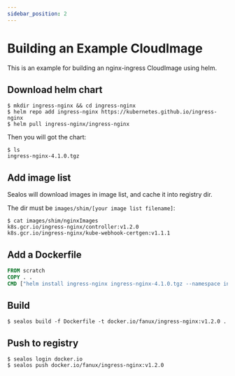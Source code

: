 ```yaml
---
sidebar_position: 2
---
```


# Building an Example CloudImage

This is an example for building an nginx-ingress CloudImage using helm.

## Download helm chart

```shell
$ mkdir ingress-nginx && cd ingress-nginx
$ helm repo add ingress-nginx https://kubernetes.github.io/ingress-nginx
$ helm pull ingress-nginx/ingress-nginx
```

Then you will got the chart:

```shell
$ ls
ingress-nginx-4.1.0.tgz
```

## Add image list

Sealos will download images in image list, and cache it into registry dir.

The dir must be `images/shim/[your image list filename]`:

```shell
$ cat images/shim/nginxImages
k8s.gcr.io/ingress-nginx/controller:v1.2.0
k8s.gcr.io/ingress-nginx/kube-webhook-certgen:v1.1.1
```

## Add a Dockerfile

```Dockerfile
FROM scratch
COPY . .
CMD ["helm install ingress-nginx ingress-nginx-4.1.0.tgz --namespace ingress-nginx --create-namespace"]
```

## Build

```shell
$ sealos build -f Dockerfile -t docker.io/fanux/ingress-nginx:v1.2.0 .
```

## Push to registry

```shell
$ sealos login docker.io
$ sealos push docker.io/fanux/ingress-nginx:v1.2.0
```
